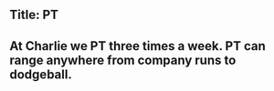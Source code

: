 Title: PT
---
At Charlie we PT three times a week. PT can range anywhere from company runs to dodgeball.
---
